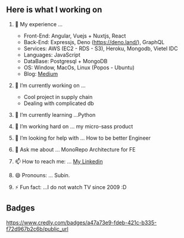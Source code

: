 ## Here is what I working on 

1. 🔭 My experience ...
    - Front-End: Angular, Vuejs + Nuxtjs, React
    - Back-End: Expressjs, Deno (https://deno.land/), GraphQL
    - Services: AWS (EC2 - RDS - S3), Heroku, Mongodb, Vietel IDC
    - Languages: JavaScript
    - DataBase: Postgresql + MongoDB
    - OS: Window, MacOs, Linux (Popos - Ubuntu)
    - Blog: [Medium](https://medium.com/@transonhoang)
2. 👋 I’m currently working on ...
    - Cool project in supply chain
    - Dealing with complicated db
        
3. 🌱 I’m currently learning ...Python
    
4. 👯 I’m working hard on ... my micro-sass product
5. 🤔 I’m looking for help with ... How to be better Engineer
6. 💬 Ask me about ... MonoRepo Architecture for FE
7. 📫 How to reach me: ... [My Linkedin](https://www.linkedin.com/in/hoangtranson/)
8. 😄 Pronouns: ... Subin.
9. ⚡ Fun fact: ...I do not watch TV since 2009 :D 

## Badges

https://www.credly.com/badges/a47a73e9-fdeb-421c-b335-f72d967b2c6b/public_url
